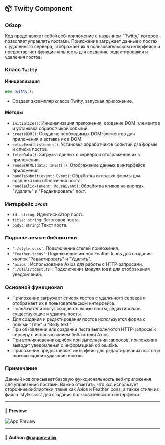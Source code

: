 ## 📦 Twitty Component

### Обзор

Код представляет собой веб-приложение с названием "Twitty," которое позволяет управлять постами. Приложение загружает данные о постах с удаленного сервера, отображает их в пользовательском интерфейсе и предоставляет функциональность для создания, редактирования и удаления постов.

### Класс `Twitty`

#### Инициализация

```javascript
new Twitty();
```

- Создает экземпляр класса Twitty, запуская приложение.

#### Методы

- `initialize()`: Инициализация приложения, создание DOM-элементов и установка обработчиков событий.
- `createDOM()`: Создание необходимых DOM-элементов для приложения и вставка их в DOM.
- `setupEventListeners()`: Установка обработчиков событий для формы и списка постов.
- `fetchData()`: Загрузка данных с сервера и отображение их в приложении.
- `renderHTML(data: IPost[])`: Отображение данных в интерфейсе приложения.
- `handleSubmit(event: Event)`: Обработка отправки формы для создания или обновления поста.
- `handleClick(event: MouseEvent)`: Обработка кликов на кнопках "Удалить" и "Редактировать" пост.

### Интерфейс `IPost`

- `id: string`: Идентификатор поста.
- `title: string`: Заголовок поста.
- `body: string`: Текст поста.

### Подключаемые библиотеки

- `'./style.scss'`: Подключение стилей приложения.
- `'feather-icons'`: Подключение иконок Feather Icons для создания кнопок "Редактировать" и "Удалить".
- `'axios'`: Использование Axios для работы с HTTP-запросами.
- `'./utils/toast.ts'`: Подключение модуля toast для отображения уведомлений.

### Основной функционал

- Приложение загружает список постов с удаленного сервера и отображает их в пользовательском интерфейсе.
- Пользователи могут создавать новые посты, редактировать существующие и удалять посты.
- Для создания и редактирования постов используется форма с полями "Title" и "Body text."
- При обновлении или создании поста выполняются HTTP-запросы к серверу с использованием библиотеки Axios.
- При возникновении ошибок при выполнении запросов, приложение выводит уведомления с информацией об ошибке.
- Приложение предоставляет интерфейс для редактирования постов и подтверждение удаления постов.

### Примечание

Данный код описывает базовую функциональность веб-приложения для управления постами. Важно отметить, что код использует сторонние библиотеки, такие как Axios и Feather Icons, а также стили из файла 'style.scss' для создания пользовательского интерфейса.

---

#### 🌄 Preview:

![App Preview](https://lh3.googleusercontent.com/drive-viewer/AITFw-xR0sw9ownhDJYySVjFiCd_er7BGQezGno0JontkjytV_zJ2uKP5Bv9zGHl3WabeNQq0YSbLv7j0g-gV8ZkAgrHrYBT=s1600)


-----

#### 🙌 Author: [@nagoev-alim](https://github.com/nagoev-alim)

